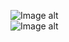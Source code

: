 ![Image alt](https://github-readme-stats.vercel.app/api?username=Poltos021)<br />
![Image alt](https://github-readme-stats.vercel.app/api/top-langs/?username=Poltos021&layout=compact)
